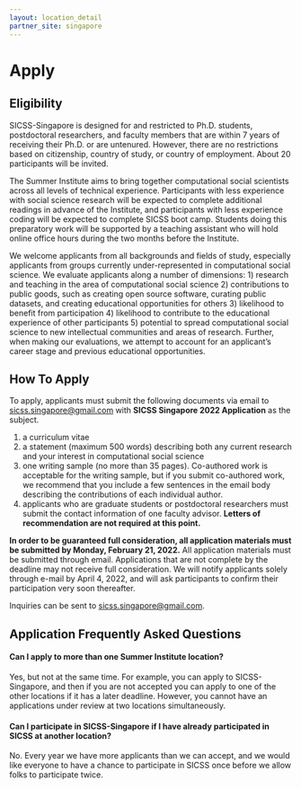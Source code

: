 ```yaml
---
layout: location_detail
partner_site: singapore
---
```


# Apply

## Eligibility

SICSS-Singapore is designed for and restricted to Ph.D. students, postdoctoral researchers, and faculty members that are within 7 years of receiving their Ph.D. or are untenured. However, there are no restrictions based on citizenship, country of study, or country of employment. About 20 participants will be invited.

The Summer Institute aims to bring together computational social scientists across all levels of technical experience. Participants with less experience with social science research will be expected to complete additional readings in advance of the Institute, and participants with less experience coding will be expected to complete SICSS boot camp. Students doing this preparatory work will be supported by a teaching assistant who will hold online office hours during the two months before the Institute.

We welcome applicants from all backgrounds and fields of study, especially applicants from groups currently under-represented in computational social science. We evaluate applicants along a number of dimensions: 1) research and teaching in the area of computational social science 2) contributions to public goods, such as creating open source software, curating public datasets, and creating educational opportunities for others 3) likelihood to benefit from participation 4) likelihood to contribute to the educational experience of other participants 5) potential to spread computational social science to new intellectual communities and areas of research. Further, when making our evaluations, we attempt to account for an applicant’s career stage and previous educational opportunities.

## How To Apply

To apply, applicants must submit the following documents via email to [sicss.singapore@gmail.com](sicss.singapore@gmail.com) with **SICSS Singapore 2022 Application** as the subject.

1. a curriculum vitae
2. a statement (maximum 500 words) describing both any current research and your interest in computational social science
3. one writing sample (no more than 35 pages). Co-authored work is acceptable for the writing sample, but if you submit co-authored work, we recommend that you include a few sentences in the email body describing the contributions of each individual author.
4. applicants who are graduate students or postdoctoral researchers must submit the contact information of one faculty advisor. **Letters of recommendation are not required at this point.**

**In order to be guaranteed full consideration, all application materials must be submitted by Monday, February 21, 2022.** All application materials must be submitted through email. Applications that are not complete by the deadline may not receive full consideration. We will notify applicants solely through e-mail by April 4, 2022, and will ask participants to confirm their participation very soon thereafter.

Inquiries can be sent to [sicss.singapore@gmail.com](sicss.singapore@gmail.com).

## Application Frequently Asked Questions

#### Can I apply to more than one Summer Institute location?

Yes, but not at the same time. For example, you can apply to SICSS-Singapore, and then if you are not accepted you can apply to one of the other locations if it has a later deadline. However, you cannot have an applications under review at two locations simultaneously.

#### Can I participate in SICSS-Singapore if I have already participated in SICSS at another location?

No. Every year we have more applicants than we can accept, and we would like everyone to have a chance to participate in SICSS once before we allow folks to participate twice.
